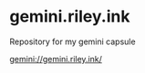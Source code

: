 # gemini.riley.ink

Repository for my gemini capsule

[gemini://gemini.riley.ink/](gemini://gemini.riley.ink/)
